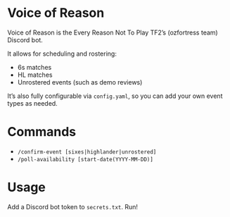 # Voice of Reason
Voice of Reason is the Every Reason Not To Play TF2’s (ozfortress team) Discord bot.

It allows for scheduling and rostering:
- 6s matches
- HL matches
- Unrostered events (such as demo reviews)

It’s also fully configurable via `config.yaml`, so you can add your own event types as needed.

# Commands
- `/confirm-event [sixes|highlander|unrostered]`
- `/poll-availability [start-date(YYYY-MM-DD)]`

# Usage
Add a Discord bot token to `secrets.txt`. Run!
